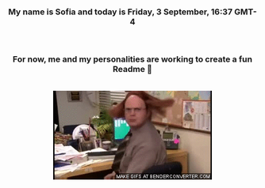 


<div align="center">
<h3 >My name is Sofia and today is Friday, 3 September, 16:37 GMT-4</h3><br>
<h3 >For now, me and my personalities are working to create a fun Readme 👋
</h3><br>
<img src='img/dwight.gif' alt='working...'/>
</div>
